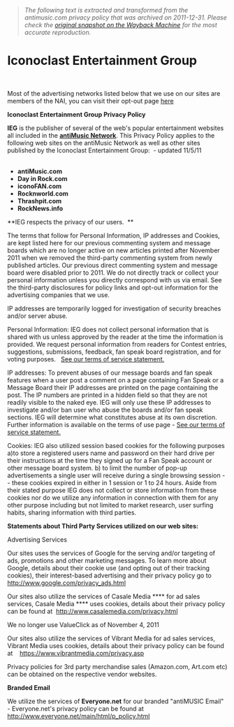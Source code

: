 > *The following text is extracted and transformed from the antimusic.com privacy policy that was archived on 2011-12-31. Please check the [original snapshot on the Wayback Machine](https://web.archive.org/web/20111231204209id_/http%3A//www.ieginc.com/privacy.html) for the most accurate reproduction.*

# Iconoclast Entertainment Group

 

Most of the advertising networks listed below that we use on our sites are members of the NAI, you can visit their opt-out page [here](http://www.networkadvertising.org/managing/opt_out.asp)

**Iconoclast Entertainment Group Privacy Policy**

**IEG** is the publisher of several of the web's popular entertainment websites all included in the **[antiMusic Network](http://www.iconofan.com/)**. This Privacy Policy applies to the following web sites on the antiMusic Network as well as other sites published by the Iconoclast Entertainment Group:  \- updated 11/5/11   
 

* **antiMusic.com**
* **Day in Rock.com**
* **iconoFAN.com**
* **Rocknworld.com**
* **Thrashpit.com**
* **RockNews.info**
 

**IEG respects the privacy of our users.  **

The terms that follow for Personal Information, IP addresses and Cookies, are kept listed here for our previous commenting system and message boards which are no longer active on new articles printed after November 2011 when we removed the third-party commenting system from newly published articles. Our previous direct commenting system and message board were disabled prior to 2011. We do not directly track or collect your personal information unless you directly correspond with us via email. See the third-party disclosures for policy links and opt-out information for the advertising companies that we use. 

IP addresses are temporarily logged for investigation of security breaches and/or server abuse. 

Personal Information: IEG does not collect personal information that is shared with us unless approved by the reader at the time the information is provided. We request personal information from readers for Contest entries, suggestions, submissions, feedback, fan speak board registration, and for voting purposes.   [See our terms of service statement.](https://web.archive.org/web/20111231204209id_/http%3A//www.ieginc.com/tos.html)

IP addresses: To prevent abuses of our message boards and fan speak features when a user post a comment on a page containing Fan Speak or a Message Board their IP addresses are printed on the page containing the post. The IP numbers are printed in a hidden field so that they are not readily visible to the naked eye. IEG will only use these IP addresses to investigate and/or ban user who abuse the boards and/or fan speak sections. IEG will determine what constitutes abuse at its own discretion. Further information is available on the terms of use page - [See our terms of service statement.](https://web.archive.org/web/20111231204209id_/http%3A//www.ieginc.com/tos.html)

Cookies: IEG also utilized session based cookies for the following purposes a)to store a registered users name and password on their hard drive per their instructions at the time they signed up for a Fan Speak account or other message board system. b) to limit the number of pop-up advertisements a single user will receive during a single browsing session -- these cookies expired in either in 1 session or 1 to 24 hours. Aside from their stated purpose IEG does not collect or store information from these cookies nor do we utilize any information in connection with them for any other purpose including but not limited to market research, user surfing habits, sharing information with third parties. 

**Statements about Third Party Services utilized on our web sites:**

Advertising Services

Our sites uses the services of Google for the serving and/or targeting of ads, promotions and other marketing messages. To learn more about Google, details about their cookie use (and opting out of their tracking cookies), their interest-based advertising and their privacy policy go to <http://www.google.com/privacy_ads.html>

Our sites also utilize the services of Casale Media **** for ad sales services, Casale Media **** uses cookies, details about their privacy policy can be found at  <http://www.casalemedia.com/privacy.html>

We no longer use ValueClick as of November 4, 2011 

Our sites also utilize the services of Vibrant Media for ad sales services,  Vibrant Media uses cookies, details about their privacy policy can be found at    <https://www.vibrantmedia.com/privacy.asp>

Privacy policies for 3rd party merchandise sales (Amazon.com, Art.com etc) can be obtained on the respective vendor websites. 

**Branded Email**

We utilize the services of **Everyone.net** for our branded "antiMUSIC Email" - Everyone.net's privacy policy can be found at  <http://www.everyone.net/main/html/p_policy.html>   
 
